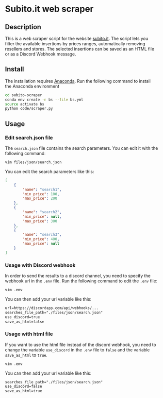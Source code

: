 # Subito.it web scraper

## Description
This  is a web scraper script for the website [subito.it](https://www.subito.it). The script lets you filter the available insertions by prices ranges, automatically removing resellers and stores. The selected insertions can be saved as an HTML file or as a Discord Webhook message. 

## Install

The installation requires [Anaconda](https://www.anaconda.com/download/).
Run the following command to install the Anaconda environment
```bash
cd subito-scraper
conda env create -n bs --file bs.yml
source activate bs
python code/scraper.py
```

## Usage
### Edit search.json file
The `search.json` file contains the search parameters. You can edit it with the following command:
```bash
vim files/json/search.json
```

You can edit the search parameters like this:
```json
[
    {
        "name": "search1",
        "min_price": 100,
        "max_price": 200
    },
    {
        "name": "search2",
        "min_price": null,
        "max_price": 300
    },
    {
        "name": "search3",
        "min_price": 400,
        "max_price": null
    }
]
```

### Usage with Discord webhook
In order to send the results to a discord channel, you need to specify the webhook url in the `.env` file.
Run the following command to edit the `.env` file:

```bash
vim .env
```

You can then add your url variable like this:
```txt
url=https://discordapp.com/api/webhooks/...
searches_file_path="./files/json/search.json"
use_discord=true
save_as_html=false
```

### Usage with html file
If you want to use the html file instead of the discord webhook, you need to change the variable `use_discord` in the `.env` file to `false` and the variable `save_as_html` to `true`.

```bash
vim .env
```

You can then add your url variable like this:
```txt
searches_file_path="./files/json/search.json"
use_discord=false
save_as_html=true
```